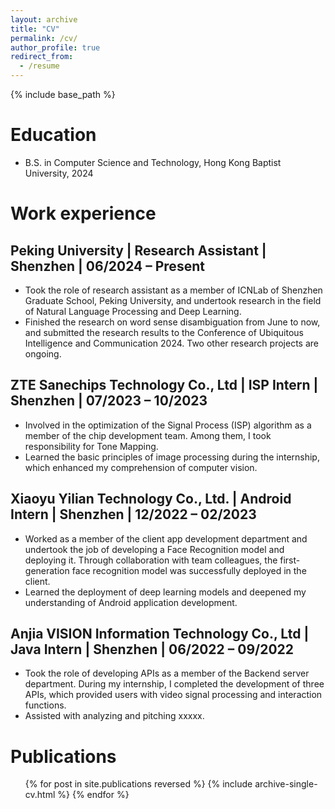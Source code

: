```yaml
---
layout: archive
title: "CV"
permalink: /cv/
author_profile: true
redirect_from:
  - /resume
---
```


{% include base_path %}

Education
======
* B.S. in Computer Science and Technology, Hong Kong Baptist University, 2024

Work experience
======
## Peking University | Research Assistant | Shenzhen | 06/2024 – Present
- Took the role of research assistant as a member of ICNLab of Shenzhen Graduate School, Peking University, and undertook research in the field of Natural Language Processing and Deep Learning.
- Finished the research on word sense disambiguation from June to now, and submitted the research results to the Conference of Ubiquitous Intelligence and Communication 2024. Two other research projects are ongoing.

## ZTE Sanechips Technology Co., Ltd | ISP Intern | Shenzhen | 07/2023 – 10/2023
- Involved in the optimization of the Signal Process (ISP) algorithm as a member of the chip development team. Among them, I took responsibility for Tone Mapping.
- Learned the basic principles of image processing during the internship, which enhanced my comprehension of computer vision.

## Xiaoyu Yilian Technology Co., Ltd. | Android Intern | Shenzhen | 12/2022 – 02/2023
- Worked as a member of the client app development department and undertook the job of developing a Face Recognition model and deploying it. Through collaboration with team colleagues, the first-generation face recognition model was successfully deployed in the client.
- Learned the deployment of deep learning models and deepened my understanding of Android application development.

## Anjia VISION Information Technology Co., Ltd | Java Intern | Shenzhen | 06/2022 – 09/2022
- Took the role of developing APIs as a member of the Backend server department. During my internship, I completed the development of three APIs, which provided users with video signal processing and interaction functions.
- Assisted with analyzing and pitching xxxxx.


Publications
======
  <ul>{% for post in site.publications reversed %}
    {% include archive-single-cv.html %}
  {% endfor %}</ul>
  

